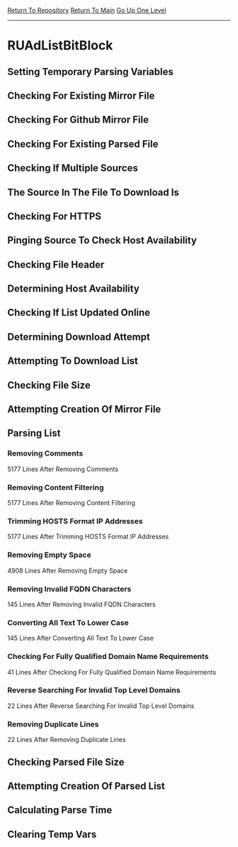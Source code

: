 [Return To Repository](https://github.com/deathbybandaid/piholeparser/)
[Return To Main](https://github.com/deathbybandaid/piholeparser/blob/master/RecentRunLogs/Mainlog.md)
[Go Up One Level](https://github.com/deathbybandaid/piholeparser/blob/master/RecentRunLogs/TopLevelScripts/30-Processing-Blacklists.md)
____________________________________
# RUAdListBitBlock
## Setting Temporary Parsing Variables
## Checking For Existing Mirror File
## Checking For Github Mirror File
## Checking For Existing Parsed File
## Checking If Multiple Sources
## The Source In The File To Download Is
## Checking For HTTPS
## Pinging Source To Check Host Availability
## Checking File Header
## Determining Host Availability
## Checking If List Updated Online
## Determining Download Attempt
## Attempting To Download List
## Checking File Size
## Attempting Creation Of Mirror File
## Parsing List
### Removing Comments
5177 Lines After Removing Comments
### Removing Content Filtering
5177 Lines After Removing Content Filtering
### Trimming HOSTS Format IP Addresses
5177 Lines After Trimming HOSTS Format IP Addresses
### Removing Empty Space
4908 Lines After Removing Empty Space
### Removing Invalid FQDN Characters
145 Lines After Removing Invalid FQDN Characters
### Converting All Text To Lower Case
145 Lines After Converting All Text To Lower Case
### Checking For Fully Qualified Domain Name Requirements
41 Lines After Checking For Fully Qualified Domain Name Requirements
### Reverse Searching For Invalid Top Level Domains
22 Lines After Reverse Searching For Invalid Top Level Domains
### Removing Duplicate Lines
22 Lines After Removing Duplicate Lines
## Checking Parsed File Size
## Attempting Creation Of Parsed List
## Calculating Parse Time
## Clearing Temp Vars
